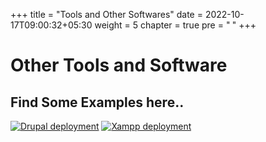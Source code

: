 +++
title = "Tools and Other Softwares"
date = 2022-10-17T09:00:32+05:30
weight = 5
chapter = true
pre = "<b> </b>"
+++

# Other Tools and Software

## Find Some Examples here..

[![Drupal deployment](https://img.shields.io/badge/Drupal_deployment-1DA1F2?style=for-the-badge&logo=drupal&logoColor=white)](drupal)
[![Xampp deployment](https://img.shields.io/badge/Xampp_deployment-1DA1F2?style=for-the-badge&logo=xampp&logoColor=white)](xampp) 

